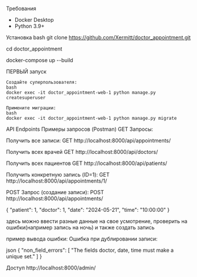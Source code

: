 Требования
- Docker Desktop
- Python 3.9+

Установка
bash
git clone https://github.com/Xermitt/doctor_appointment.git

cd doctor_appointment

docker-compose up --build


ПЕРВЫЙ запуск

    Создайте суперпользователя:
    bash
    docker exec -it doctor_appointment-web-1 python manage.py createsuperuser

    Примените миграции:
    bash
    docker exec -it doctor_appointment-web-1 python manage.py migrate


API Endpoints
Примеры запросов (Postman)
GET Запросы:

Получить все записи:
GET http://localhost:8000/api/appointments/

Получить всех врачей
GET http://localhost:8000/api/doctors/

Получить всех пациентов
GET http://localhost:8000/api/patients/

Получить конкретную запись (ID=1):
GET http://localhost:8000/api/appointments/1/

POST Запрос (создание записи):
POST http://localhost:8000/api/appointments/

{
    "patient": 1,
    "doctor": 1,
    "date": "2024-05-21",
    "time": "10:00:00"
}

здесь можно ввести разные данные на свое усмотрение, проверить на ошибки(например запись на ночь) и также создать запись


пример вывода ошибки:
Ошибка при дублировании записи:

json
{
    "non_field_errors": [
        "The fields doctor, date, time must make a unique set."
    ]
}


Доступ
http://localhost:8000/admin/